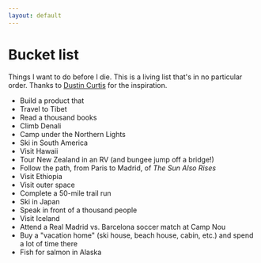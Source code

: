 ```yaml
---
layout: default
---
```


# Bucket list

Things I want to do before I die. This is a living list that's in no particular order. Thanks to [Dustin Curtis](https://dcurt.is/bucket-list) for the inspiration.

- Build a product that
- Travel to Tibet
- Read a thousand books
- Climb Denali
- Camp under the Northern Lights
- Ski in South America
- Visit Hawaii
- Tour New Zealand in an RV (and bungee jump off a bridge!)
- Follow the path, from Paris to Madrid, of *The Sun Also Rises*
- Visit Ethiopia
- Visit outer space
- Complete a 50-mile trail run
- Ski in Japan
- Speak in front of a thousand people
- Visit Iceland
- Attend a Real Madrid vs. Barcelona soccer match at Camp Nou
- Buy a "vacation home" (ski house, beach house, cabin, etc.) and spend a lot of time there
- Fish for salmon in Alaska
